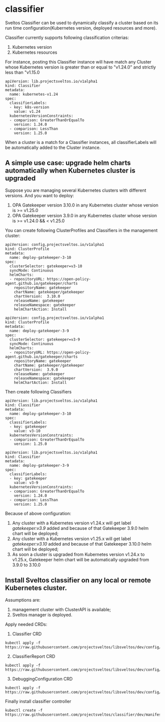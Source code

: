 # classifier
Sveltos Classifier can be used to dynamically classify a cluster based on its run time configuration(Kubernetes version, deployed resources and more).

Classifier currently supports following classification criterias:
1. Kubernetes version
2. Kubernetes resources

For instance, posting this Classifier instance will have match any Cluster whose Kubernetes version is greater than or equal to "v1.24.0" and strictly less than "v1.15.0

```
apiVersion: lib.projectsveltos.io/v1alpha1
kind: Classifier
metadata:
  name: kubernetes-v1.24
spec:
  classifierLabels:
  - key: k8s-version
    value: v1.24
  kubernetesVersionConstraints:
  - comparison: GreaterThanOrEqualTo
    version: 1.24.0
  - comparison: LessThan
    version: 1.25.0    
```

When a cluster is a match for a Classifier instances, all classifierLabels will be automatically added to the Cluster instance.

## A simple use case: upgrade helm charts automatically when Kubernetes cluster is upgraded
Suppose you are managing several Kubernetes clusters with different versions.
And you want to deploy:
1. OPA Gatekeeper version 3.10.0 in any Kubernetes cluster whose version is >= v1.25.0
2. OPA Gatekeeper version 3.9.0 in any Kubernetes cluster whose version is >= v1.24.0 && < v1.25.0

You can create following ClusterProfiles and Classifiers in the management cluster:
```
apiVersion: config.projectsveltos.io/v1alpha1
kind: ClusterProfile
metadata:
  name: deploy-gatekeeper-3-10
spec:
  clusterSelector: gatekeeper=v3-10
  syncMode: Continuous
  helmCharts:
  - repositoryURL: https://open-policy-agent.github.io/gatekeeper/charts
    repositoryName: gatekeeper
    chartName: gatekeeper/gatekeeper
    chartVersion:  3.10.0
    releaseName: gatekeeper
    releaseNamespace: gatekeeper
    helmChartAction: Install
```

```
apiVersion: config.projectsveltos.io/v1alpha1
kind: ClusterProfile
metadata:
  name: deploy-gatekeeper-3-9
spec:
  clusterSelector: gatekeeper=v3-9
  syncMode: Continuous
  helmCharts:
  - repositoryURL: https://open-policy-agent.github.io/gatekeeper/charts
    repositoryName: gatekeeper
    chartName: gatekeeper/gatekeeper
    chartVersion:  3.9.0
    releaseName: gatekeeper
    releaseNamespace: gatekeeper
    helmChartAction: Install
```

Then create following Classifiers

```
apiVersion: lib.projectsveltos.io/v1alpha1
kind: Classifier
metadata:
  name: deploy-gatekeeper-3-10
spec:
  classifierLabels:
  - key: gatekeeper
    value: v3-10
  kubernetesVersionConstraints:
  - comparison: GreaterThanOrEqualTo
    version: 1.25.0
```

```
apiVersion: lib.projectsveltos.io/v1alpha1
kind: Classifier
metadata:
  name: deploy-gatekeeper-3-9
spec:
  classifierLabels:
  - key: gatekeeper
    value: v3-9
  kubernetesVersionConstraints:
  - comparison: GreaterThanOrEqualTo
    version: 1.24.0
  - comparison: LessThan
    version: 1.25.0
```

Because of above configuration:
1. Any cluster with a Kubernetes version v1.24.x will get label _gatekeeper:v3.9_ added and because of that Gatekeeper 3.9.0 helm chart will be deployed;
2. Any cluster with a Kubernetes version v1.25.x will get label _gatekeeper:v3.10_ added and because of that Gatekeeper 3.10.0 helm chart will be deployed;
3. As soon a cluster is upgraded from Kubernetes version v1.24.x to v1.25.x, Gatekeeper helm chart will be automatically upgraded from 3.9.0 to 3.10.0

## Install Sveltos classifier on any local or remote Kubernetes cluster.

Assumptions are:
1. management cluster with ClusterAPI is available;
2. Sveltos manager is deployed.


Apply needed CRDs:
1. Classifier CRD
```
kubectl apply -f https://raw.githubusercontent.com/projectsveltos/libsveltos/dev/config/crd/bases/lib.projectsveltos.io_classifiers.yaml
```

2. ClassifierReport CRD
```
kubectl apply -f https://raw.githubusercontent.com/projectsveltos/libsveltos/dev/config/crd/bases/lib.projectsveltos.io_classifierreports.yaml
```

3. DebuggingConfiguration CRD
```
kubectl apply -f https://raw.githubusercontent.com/projectsveltos/libsveltos/dev/config/crd/bases/lib.projectsveltos.io_debuggingconfigurations.yaml
```

Finally install classifier controller
```
kubectl create -f  https://raw.githubusercontent.com/projectsveltos/classifier/dev/manifest/manifest.yaml
```
